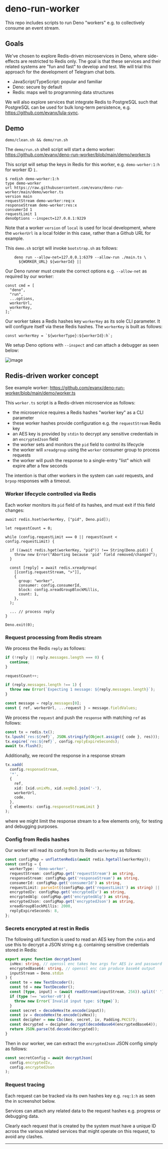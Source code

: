 # deno-run-worker

This repo includes scripts to run Deno "workers" e.g. to collectively consume an event stream.

## Goals

We've chosen to explore Redis-driven microservices in Deno, where side-effects are restricted to Redis only. The goal is that these services and their related systems are "fun and fast" to develop and test. We will trial this approach for the development of Telegram chat bots.

- JavaScript/TypeScript: popular and familiar
- Deno: secure by default
- Redis: maps well to programming data structures

We will also explore services that integrate Redis to PostgreSQL such that PostgreSQL can be used for bulk long-term persistence, e.g. https://github.com/evanx/lula-sync.

## Demo

```shell
demo/clean.sh && demo/run.sh
```

The `demo/run.sh` shell script will start a demo worker: https://github.com/evanx/deno-run-worker/blob/main/demo/worker.ts

This script will setup the keys in Redis for this worker, e.g. `demo-worker:1:h` for worker ID `1.`

```
$ redish demo-worker:1:h
type demo-worker
url https://raw.githubusercontent.com/evanx/deno-run-worker/main/demo/worker.ts
version main
requestStream demo-worker:req:x
responseStream demo-worker:res:x
consumerId 1
requestLimit 1
denoOptions --inspect=127.0.0.1:9229
```

Note that a worker `version` of `local` is used for local development, where the `workerUrl` is a local folder in this case, rather than a Github URL for example.

This `demo.sh` script will invoke `bootstrap.sh` as follows:

```
    deno run --allow-net=127.0.0.1:6379 --allow-run ./main.ts \
      ${WORKER_URL} ${workerId} ||
```

Our Deno runner must create the correct options e.g. `--allow-net` as required by our worker:

```
const cmd = [
  "deno",
  "run",
  ...options,
  workerUrl,
  workerKey,
];`
```

Our worker takes a Redis hashes key `workerKey` as its sole CLI parameter. It will configure itself via these Redis hashes. The `workerKey` is built as follows:

```
const workerKey = `${workerType}:${workerId}:h`;
```

We setup Deno options with `--inspect` and can attach a debugger as seen below:

![image](https://user-images.githubusercontent.com/899558/134762517-4ccc28b3-6f8e-4ab9-8529-49054eb7f1ee.png)

## Redis-driven worker concept

See example worker: https://github.com/evanx/deno-run-worker/blob/main/demo/worker.ts

This `worker.ts` script is a Redis-driven microservice as follows:

- the microservice requires a Redis hashes "worker key" as a CLI parameter
- these worker hashes provide configuration e.g. the `requestStream` Redis key
- an AES key is provided by `stdin` to decrypt any sensitive credentials in an `encryptedJson` field
- the worker sets and monitors the `pid` field to control its lifecycle
- the worker will `xreadgroup` using the `worker` consumer group to process requests
- the worker will push the response to a single-entry "list" which will expire after a few seconds

The intention is that other workers in the system can `xadd` requests, and `brpop` responses with a timeout.

### Worker lifecycle controlled via Redis

Each worker monitors its `pid` field of its hashes, and must exit if this field changes:

```typscript
await redis.hset(workerKey, ["pid", Deno.pid]);

let requestCount = 0;

while (config.requestLimit === 0 || requestCount < config.requestLimit) {

  if ((await redis.hget(workerKey, "pid")) !== String(Deno.pid)) {
    throw new Error("Aborting because 'pid' field removed/changed");
  }

  const [reply] = await redis.xreadgroup(
    [[config.requestStream, ">"]],
    {
      group: "worker",
      consumer: config.consumerId,
      block: config.xreadGroupBlockMillis,
      count: 1,
    },
  );

  ... // process reply
}

Deno.exit(0);
```

### Request processing from Redis stream

We process the Redis `reply` as follows:

```typescript
if (!reply || reply.messages.length === 0) {
  continue;
}

requestCount++;

if (reply.messages.length !== 1) {
  throw new Error(`Expecting 1 message: ${reply.messages.length}`);
}

const message = reply.messages[0];
const { ref, workerUrl, ...request } = message.fieldValues;
```

We process the `request` and push the `response` with matching `ref` as follows:

```typescript
const tx = redis.tx();
tx.lpush(`res:${ref}`, JSON.stringify(Object.assign({ code }, res)));
tx.expire(`res:${ref}`, config.replyExpireSeconds);
await tx.flush();
```

Additionally, we record the response in a response stream

```typescript
tx.xadd(
  config.responseStream,
  '*',
  {
    ref,
    xid: [xid.unixMs, xid.seqNo].join('-'),
    workerUrl,
    code,
  },
  { elements: config.responseStreamLimit }
);
```

where we might limit the response stream to a few elements only, for testing and debugging purposes.

### Config from Redis hashes

Our worker will read its config from its Redis `workerKey` as follows:

```typescript
const configMap = unflattenRedis(await redis.hgetall(workerKey));
const config = {
  workerType: 'demo-worker',
  requestStream: configMap.get('requestStream') as string,
  responseStream: configMap.get('responseStream') as string,
  consumerId: configMap.get('consumerId') as string,
  requestLimit: parseInt((configMap.get('requestLimit') as string) || '0'),
  encryptedIv: configMap.get('encryptedIv') as string,
  encryptedAlg: configMap.get('encryptedAlg') as string,
  encryptedJson: configMap.get('encryptedJson') as string,
  xreadGroupBlockMillis: 2000,
  replyExpireSeconds: 8,
};
```

### Secrets encrypted at rest in Redis

The following util function is used to read an AES key from the `stdin` and use this to decrypt a JSON string e.g. containing sensitive credentials stored in Redis:

```typescript
export async function decryptJson(
  ivHex: string, // openssl enc takes hex args for AES iv and password
  encryptedBase64: string, // openssl enc can produce base64 output
  inputStream = Deno.stdin
) {
  const te = new TextEncoder();
  const td = new TextDecoder();
  const [type, input] = (await readStream(inputStream, 256)).split(' ');
  if (type !== 'worker-v0') {
    throw new Error(`Invalid input type: ${type}`);
  }
  const secret = decodeHex(te.encode(input));
  const iv = decodeHex(te.encode(ivHex));
  const decipher = new Cbc(Aes, secret, iv, Padding.PKCS7);
  const decrypted = decipher.decrypt(decodeBase64(encryptedBase64));
  return JSON.parse(td.decode(decrypted));
}
```

Then in our worker, we can extract the `encryptedJson` JSON config simply as follows:

```typescript
const secretConfig = await decryptJson(
  config.encryptedIv,
  config.encryptedJson
);
```

### Request tracing

Each request can be tracked via its own hashes key e.g. `req:1:h` as seen the in screenshot below.

Services can attach any related data to the request hashes e.g. progress or debugging data.

Clearly each request that is created by the system must have a unique ID across the various related services that might operate on this request, to avoid any clashes.

<hr>
